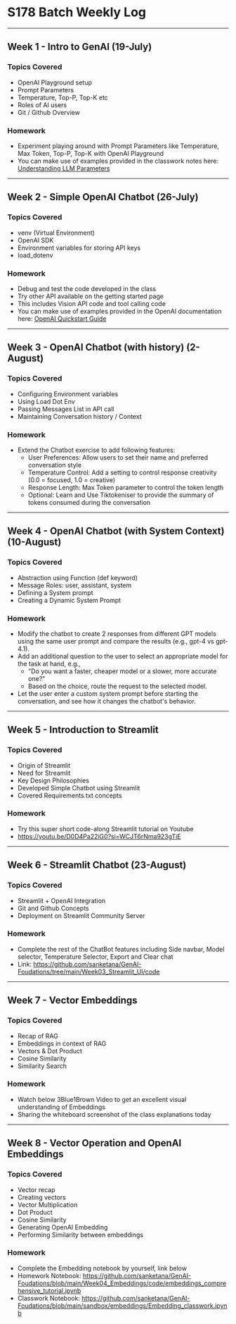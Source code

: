 # S178 Batch Weekly Log

---

## Week 1 - Intro to GenAI (19-July)

### Topics Covered
- OpenAI Playground setup
- Prompt Parameters
- Temperature, Top-P, Top-K etc
- Roles of AI users
- Git / Github Overview

### Homework
- Experiment playing around with Prompt Parameters like Temperature, Max Token, Top-P, Top-K with OpenAI Playground
- You can make use of examples provided in the classwork notes here: [Understanding LLM Parameters](https://github.com/sanketana/GenAI-Foudations/blob/main/Week01_Intro_GenAI/notes.md#understanding-llm-parameters)

---

## Week 2 - Simple OpenAI Chatbot (26-July)

### Topics Covered
- venv (Virtual Environment)
- OpenAI SDK
- Environment variables for storing API keys
- load_dotenv

### Homework
- Debug and test the code developed in the class
- Try other API available on the getting started page
- This includes Vision API code and tool calling code
- You can make use of examples provided in the OpenAI documentation here: [OpenAI Quickstart Guide](https://platform.openai.com/docs/quickstart?api-mode=responses)

---

## Week 3 - OpenAI Chatbot (with history) (2-August)

### Topics Covered
- Configuring Environment variables
- Using Load Dot Env
- Passing Messages List in API call
- Maintaining Conversation history / Context

### Homework
- Extend the Chatbot exercise to add following features:
  - User Preferences: Allow users to set their name and preferred conversation style
  - Temperature Control: Add a setting to control response creativity (0.0 = focused, 1.0 = creative)
  - Response Length: Max Token parameter to control the token length
  - Optional: Learn and Use Tiktokeniser to provide the summary of tokens consumed during the conversation

---

## Week 4 - OpenAI Chatbot (with System Context) (10-August)

### Topics Covered
- Abstraction using Function (def keyword)
- Message Roles: user, assistant, system
- Defining a System prompt
- Creating a Dynamic System Prompt

### Homework
- Modify the chatbot to create 2 responses from different GPT models using the same user prompt and compare the results (e.g., gpt-4 vs gpt-4.1).
- Add an additional question to the user to select an appropriate model for the task at hand, e.g.,
  - "Do you want a faster, cheaper model or a slower, more accurate one?"
  - Based on the choice, route the request to the selected model.
- Let the user enter a custom system prompt before starting the conversation, and see how it changes the chatbot's behavior.

---

## Week 5 - Introduction to Streamlit

### Topics Covered
- Origin of Streamlit
- Need for Streamlit
- Key Design Philosophies
- Developed Simple Chatbot using Streamlit
- Covered Requirements.txt concepts

### Homework
- Try this super short code-along Streamlit tutorial on Youtube
- https://youtu.be/D0D4Pa22iG0?si=WCJT6rNma923gTiE

---

## Week 6 - Streamlit Chatbot (23-August)

### Topics Covered
- Streamlit + OpenAI Integration
- Git and Github Concepts
- Deployment on Streamlit Community Server

### Homework
- Complete the rest of the ChatBot features including Side navbar, Model selector, Temperature Selector, Export and Clear chat
- Link: https://github.com/sanketana/GenAI-Foudations/tree/main/Week03_Streamlit_UI/code

---

## Week 7 - Vector Embeddings

### Topics Covered
- Recap of RAG
- Embeddings in context of RAG
- Vectors & Dot Product
- Cosine Similarity
- Similarity Search

### Homework
- Watch below 3Blue1Brown Video to get an excellent visual understanding of Embeddings
- Sharing the whiteboard screenshot of the class explanations today

---

## Week 8 - Vector Operation and OpenAI Embeddings

### Topics Covered
- Vector recap
- Creating vectors
- Vector Multiplication
- Dot Product
- Cosine Similarity
- Generating OpenAI Embedding
- Performing Similarity between embeddings

### Homework
- Complete the Embedding notebook by yourself, link below
- Homework Notebook: https://github.com/sanketana/GenAI-Foudations/blob/main/Week04_Embeddings/code/embeddings_comprehensive_tutorial.ipynb
- Classwork Notebook: https://github.com/sanketana/GenAI-Foudations/blob/main/sandbox/embeddings/Embedding_classwork.ipynb
